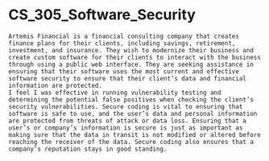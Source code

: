 # CS_305_Software_Security

    Artemis Financial is a financial consulting company that creates finance plans for their clients, including savings, retirement, investment, and insurance. They wish to modernize their business and create custom software for their clients to interact with the business through using a public web interface. They are seeking assistance in ensuring that their software uses the most current and effective software security to ensure that their client’s data and financial information are protected.
    I feel I was effective in running vulnerability testing and determining the potential false positives when checking the client’s security vulnerabilities. Secure coding is vital to ensuring that software is safe to use, and the user’s data and personal information are protected from threats of attack or data loss. Ensuring that a user’s or company’s information is secure is just as important as making sure that the data in transit is not modified or altered before reaching the receiver of the data. Secure coding also ensures that a company’s reputation stays in good standing.
    
